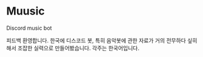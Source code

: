 # Muusic
Discord music bot

피드백 환영합니다. 한국에 디스코드 봇, 특히 음악봇에 관한 자료가 거의 전무하다 싶히 해서 조잡한 실력으로 만들어봤습니다.
각주는 한국어입니다.
